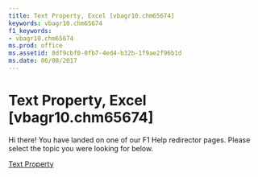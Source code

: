 ```yaml
---
title: Text Property, Excel [vbagr10.chm65674]
keywords: vbagr10.chm65674
f1_keywords:
- vbagr10.chm65674
ms.prod: office
ms.assetid: 8df9cbf0-0fb7-4ed4-b32b-1f9ae2f96b1d
ms.date: 06/08/2017
---
```



# Text Property, Excel [vbagr10.chm65674]

Hi there! You have landed on one of our F1 Help redirector pages. Please select the topic you were looking for below.

[Text Property](http://msdn.microsoft.com/library/1af6b778-b303-2bf1-8558-f665c71222a8%28Office.15%29.aspx)

